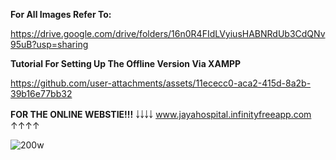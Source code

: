 **For All Images Refer To:**

 https://drive.google.com/drive/folders/16n0R4FIdLVyiusHABNRdUb3CdQNv95uB?usp=sharing

**Tutorial For Setting Up The Offline Version Via XAMPP**

https://github.com/user-attachments/assets/11ececc0-aca2-415d-8a2b-39b16e77bb32


**FOR THE ONLINE WEBSTIE!!!**
￬￬￬￬
www.jayahospital.infinityfreeapp.com
↑↑↑↑



![200w](https://github.com/user-attachments/assets/67a546ee-9baa-4468-85cf-85de384327fe)
